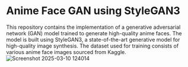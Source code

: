 # Anime Face GAN using StyleGAN3
This repository contains the implementation of a generative adversarial network (GAN) model trained to generate high-quality anime faces. The model is built using StyleGAN3, a state-of-the-art generative model for high-quality image synthesis. The dataset used for training consists of various anime face images sourced from Kaggle.
![Screenshot 2025-03-10 124014](https://github.com/user-attachments/assets/10241780-2ebe-4a17-b80b-2599d7e28049)

